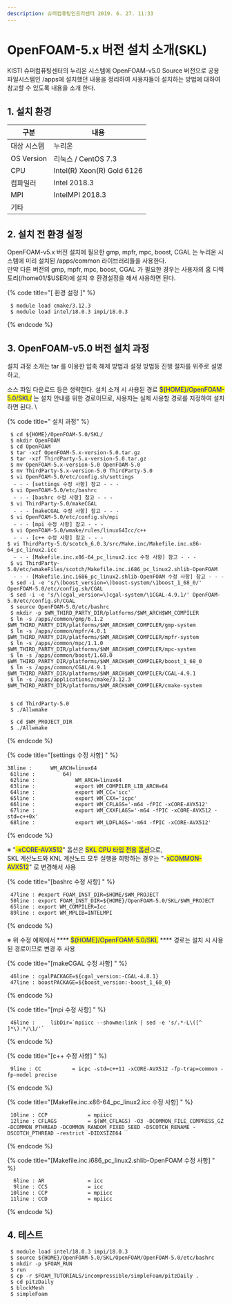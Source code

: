 ```yaml
---
description: 슈퍼컴퓨팅인프라센터 2019. 6. 27. 11:33
---
```


# OpenFOAM-5.x 버전 설치 소개(SKL)

KISTI 슈퍼컴퓨팅센터의 누리온 시스템에 OpenFOAM-v5.0 Source 버전으로 공용 파일시스템인 /apps에 설치했던 내용을 정리하여 사용자들이 설치하는 방법에 대하여 참고할 수 있도록 내용을 소개 한다.



## **1. 설치 환경**

|  **구분**     | **내용**                      |
| ----------- | --------------------------- |
|  대상 시스템     |  누리온                        |
| OS Version  |  리눅스 / CentOS 7.3           |
|  CPU        |  Intel(R) Xeon(R) Gold 6126 |
|  컴파일러       |  Intel 2018.3               |
|  MPI        |  IntelMPI 2018.3            |
|  기타         |                             |



## **2. 설치 전 환경 설정**

&#x20;OpenFOAM-v5.x 버전 설치에 필요한 gmp, mpfr, mpc, boost, CGAL 는 누리온 시스템에 미리 설치된 /apps/common 라이브러리들을 사용한다.\
&#x20;만약 다른 버전의 gmp, mpfr, mpc, boost, CGAL  가 필요한 경우는 사용자의 홈 디렉토리(/home01/$USER)에 설치 후 환경설정을 해서 사용하면 된다.

{% code title="[ 환경 설정 ]" %}
```
 $ module load cmake/3.12.3
 $ module load intel/18.0.3 impi/18.0.3
```
{% endcode %}

## **3. OpenFOAM-v5.0 버전 설치 과정**

&#x20;설치 과정 소개는 tar 를 이용한 압축 해제 방법과 설정 방법등 진행 절차를 위주로 설명하고,

&#x20;소스 파일 다운로드 등은 생략한다.   설치 소개 시 사용된 경로 <mark style="color:blue;">${HOME}/OpenFOAM-5.0/SKL/</mark> 는 설치 안내를 위한 경로이므로, 사용자는 실제 사용할 경로를 지정하여 설치하면 된다. \


{% code title=" 설치 과정" %}
```
 $ cd ${HOME}/OpenFOAM-5.0/SKL/
 $ mkdir OpenFOAM
 $ cd OpenFOAM
 $ tar -xzf OpenFOAM-5.x-version-5.0.tar.gz 
 $ tar -xzf ThirdParty-5.x-version-5.0.tar.gz
 $ mv OpenFOAM-5.x-version-5.0 OpenFOAM-5.0
 $ mv ThirdParty-5.x-version-5.0 ThirdParty-5.0
 $ vi OpenFOAM-5.0/etc/config.sh/settings 
  - - - [settings 수정 사항] 참고 - - -
 $ vi OpenFOAM-5.0/etc/bashrc 
  - - - [bashrc 수정 사항] 참고 - - -
 $ vi ThirdParty-5.0/makeCGAL
  - - - [makeCGAL 수정 사항] 참고 - - -
 $ vi OpenFOAM-5.0/etc/config.sh/mpi
  - - - [mpi 수정 사항] 참고 - - -
 $ vi OpenFOAM-5.0/wmake/rules/linux64Icc/c++ 
  - - - [c++ 수정 사항] 참고 - - - 
$ vi ThirdParty-5.0/scotch_6.0.3/src/Make.inc/Makefile.inc.x86-64_pc_linux2.icc
  - - - [Makefile.inc.x86-64_pc_linux2.icc 수정 사항] 참고 - - -
 $ vi ThirdParty-5.0/etc/wmakeFiles/scotch/Makefile.inc.i686_pc_linux2.shlib-OpenFOAM
  - - - [Makefile.inc.i686_pc_linux2.shlib-OpenFOAM 수정 사항] 참고 - - -
 $ sed -i -e 's/\(boost_version=\)boost-system/\1boost_1_68_0/' OpenFOAM-5.0/etc/config.sh/CGAL
 $ sed -i -e 's/\(cgal_version=\)cgal-system/\1CGAL-4.9.1/' OpenFOAM-5.0/etc/config.sh/CGAL
 $ source OpenFOAM-5.0/etc/bashrc 
 $ mkdir -p $WM_THIRD_PARTY_DIR/platforms/$WM_ARCH$WM_COMPILER
 $ ln -s /apps/common/gmp/6.1.2          $WM_THIRD_PARTY_DIR/platforms/$WM_ARCH$WM_COMPILER/gmp-system
 $ ln -s /apps/common/mpfr/4.0.1         $WM_THIRD_PARTY_DIR/platforms/$WM_ARCH$WM_COMPILER/mpfr-system
 $ ln -s /apps/common/mpc/1.1.0          $WM_THIRD_PARTY_DIR/platforms/$WM_ARCH$WM_COMPILER/mpc-system
 $ ln -s /apps/common/boost/1.68.0       $WM_THIRD_PARTY_DIR/platforms/$WM_ARCH$WM_COMPILER/boost_1_68_0
 $ ln -s /apps/common/CGAL/4.9.1         $WM_THIRD_PARTY_DIR/platforms/$WM_ARCH$WM_COMPILER/CGAL-4.9.1
 $ ln -s /apps/applications/cmake/3.12.3  $WM_THIRD_PARTY_DIR/platforms/$WM_ARCH$WM_COMPILER/cmake-system


 $ cd ThirdParty-5.0
 $ ./Allwmake

 $ cd $WM_PROJECT_DIR
 $ ./Allwmake
```
{% endcode %}



{% code title="[settings 수정 사항] " %}
```
38line :      WM_ARCH=linux64
 61line :         64)
 62line :             WM_ARCH=linux64
 63line :             export WM_COMPILER_LIB_ARCH=64
 64line :             export WM_CC='icc'
 65line :             export WM_CXX='icpc'
 66line :             export WM_CFLAGS='-m64 -fPIC -xCORE-AVX512'
 67line :             export WM_CXXFLAGS='-m64 -fPIC -xCORE-AVX512 -std=c++0x'
 68line :             export WM_LDFLAGS='-m64 -fPIC -xCORE-AVX512'
```
{% endcode %}

※ "<mark style="color:blue;">-xCORE-AVX512</mark>" 옵션은 <mark style="color:blue;">SKL CPU 타입 전용 옵션</mark>으로, \
&#x20;SKL 계산노드와 KNL 계산노드 모두 실행을 희망하는 경우는 "-<mark style="color:blue;">xCOMMON-AVX512</mark>" 로 변경해서 사용



{% code title="[bashrc 수정 사항] " %}
```
 47line : #export FOAM_INST_DIR=$HOME/$WM_PROJECT
 50line : export FOAM_INST_DIR=${HOME}/OpenFOAM-5.0/SKL/$WM_PROJECT
 65line : export WM_COMPILER=Icc 
 89line : export WM_MPLIB=INTELMPI
```
{% endcode %}

※ 위 수정 예제에서 **** <mark style="color:blue;">${HOME}/OpenFOAM-5.0/SKL</mark> **** 경로는 설치 시 사용된 경로이므로 변경 후 사용



{% code title="[makeCGAL 수정 사항] " %}
```
 46line : cgalPACKAGE=${cgal_version:-CGAL-4.8.1}
 47line : boostPACKAGE=${boost_version:-boost_1_68_0}
```
{% endcode %}



{% code title="[mpi 수정 사항] " %}
```
 46line :     libDir=`mpiicc --showme:link | sed -e 's/.*-L\([^ ]*\).*/\1/'`
```
{% endcode %}



{% code title="[c++ 수정 사항] " %}
```
 9line : CC          = icpc -std=c++11 -xCORE-AVX512 -fp-trap=common -fp-model precise

```
{% endcode %}



{% code title="[Makefile.inc.x86-64_pc_linux2.icc 수정 사항] " %}
```
 10line : CCP             = mpiicc
 12line : CFLAGS          = $(WM_CFLAGS) -O3 -DCOMMON_FILE_COMPRESS_GZ -DCOMMON_PTHREAD -DCOMMON_RANDOM_FIXED_SEED -DSCOTCH_RENAME -DSCOTCH_PTHREAD -restrict -DIDXSIZE64
```
{% endcode %}



{% code title="[Makefile.inc.i686_pc_linux2.shlib-OpenFOAM 수정 사항] " %}
```
  6line : AR              = icc
  9line : CCS             = icc
 10line : CCP             = mpiicc
 11line : CCD             = mpiicc
```
{% endcode %}

## **4. 테스트**

```
 $ module load intel/18.0.3 impi/18.0.3
 $ source ${HOME}/OpenFOAM-5.0/SKL/OpenFOAM/OpenFOAM-5.0/etc/bashrc 
 $ mkdir -p $FOAM_RUN 
 $ run 
 $ cp -r $FOAM_TUTORIALS/incompressible/simpleFoam/pitzDaily .
 $ cd pitzDaily 
 $ blockMesh 
 $ simpleFoam 
```

